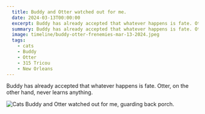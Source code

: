 ```yaml
---
  title: Buddy and Otter watched out for me.
  date: 2024-03-13T00:00:00
  excerpt: Buddy has already accepted that whatever happens is fate. Otter, on the other hand, never learns anything. 
  summary: Buddy has already accepted that whatever happens is fate. Otter, on the other hand, never learns anything. 
  image: timeline/buddy-otter-frenemies-mar-13-2024.jpeg
  tags:
    - cats
    - Buddy
    - Otter
    - 315 Tricou
    - New Orleans
---
```


Buddy has already accepted that whatever happens is fate. Otter, on the other hand, never learns anything. 

  ![Cats Buddy and Otter watched out for me, guarding back porch.](/static/img/timeline/buddy-otter-frenemies-porch-mar-13-2024.jpeg)
